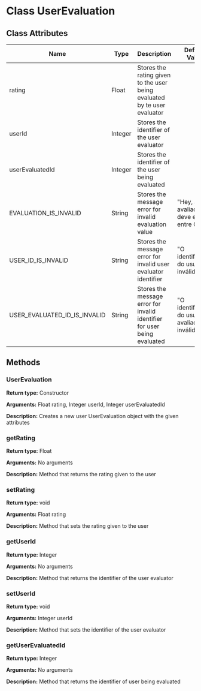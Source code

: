 # Class  UserEvaluation

## Class Attributes

| Name                        | Type             | Description                                                                 | Default Value                                                            |
| --------------------------- | ---------------- | --------------------------------------------------------------------------- | ------------------------------------------------------------------------ |
| rating                      | Float            | Stores the rating given to the user being evaluated by te user evaluator    |                                                                          |
| userId                      | Integer          | Stores the identifier of the user evaluator                                 |                                                                          |
| userEvaluatedId             | Integer          | Stores the identifier of the user being evaluated                           |                                                                          |
| EVALUATION_IS_INVALID       | String           | Stores the message error for invalid evaluation value                       | "Hey, a avaliação deve estar entre 0 e 5"                                |
| USER_ID_IS_INVALID          | String           | Stores the message error for invalid user evaluator identifier              | "O identificador do usuário é inválido"                                  |
| USER_EVALUATED_ID_IS_INVALID| String           | Stores the message error for invalid identifier for user being evaluated    | "O identificador do usuário avaliado é inválido"                         |

## Methods

### UserEvaluation

**Return type:** Constructor

**Arguments:** Float rating, Integer userId, Integer userEvaluatedId

**Description:** Creates a new user UserEvaluation object with the given attributes

### getRating

**Return type:** Float

**Arguments:** No arguments

**Description:**  Method that returns the rating given to the user

### setRating

**Return type:** void

**Arguments:** Float rating

**Description:**  Method that sets the rating given to the user

### getUserId

**Return type:** Integer

**Arguments:** No arguments

**Description:**  Method that returns the identifier of the user evaluator

### setUserId

**Return type:** void

**Arguments:** Integer userId

**Description:**  Method that sets the identifier of the user evaluator

### getUserEvaluatedId

**Return type:** Integer

**Arguments:** No arguments

**Description:**  Method that returns the identifier of user being evaluated

